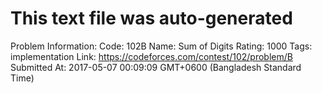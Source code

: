 # This text file was auto-generated

Problem Information:
Code: 102B
Name: Sum of Digits
Rating: 1000
Tags: implementation
Link: https://codeforces.com/contest/102/problem/B
Submitted At: 2017-05-07 00:09:09 GMT+0600 (Bangladesh Standard Time)